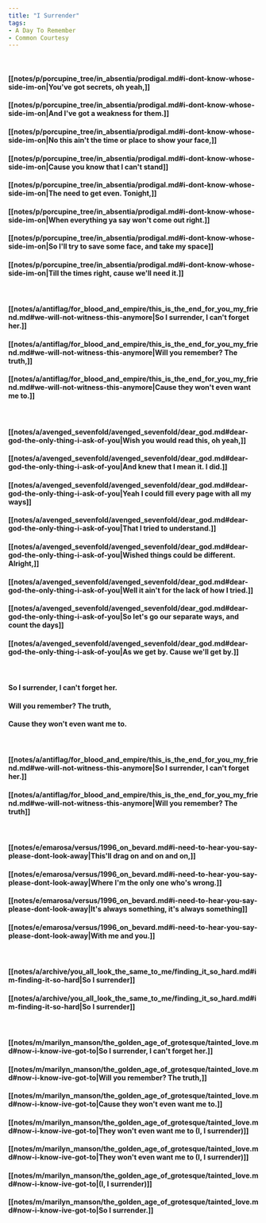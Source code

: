 ```yaml
---
title: "I Surrender"
tags:
- A Day To Remember
- Common Courtesy
---
```

&nbsp;
#### [[notes/p/porcupine_tree/in_absentia/prodigal.md#i-dont-know-whose-side-im-on|You've got secrets, oh yeah,]]
#### [[notes/p/porcupine_tree/in_absentia/prodigal.md#i-dont-know-whose-side-im-on|And I've got a weakness for them.]]
#### [[notes/p/porcupine_tree/in_absentia/prodigal.md#i-dont-know-whose-side-im-on|No this ain't the time or place to show your face,]]
#### [[notes/p/porcupine_tree/in_absentia/prodigal.md#i-dont-know-whose-side-im-on|Cause you know that I can't stand]]
#### [[notes/p/porcupine_tree/in_absentia/prodigal.md#i-dont-know-whose-side-im-on|The need to get even. Tonight,]]
#### [[notes/p/porcupine_tree/in_absentia/prodigal.md#i-dont-know-whose-side-im-on|When everything ya say won't come out right.]]
#### [[notes/p/porcupine_tree/in_absentia/prodigal.md#i-dont-know-whose-side-im-on|So I'll try to save some face, and take my space]]
#### [[notes/p/porcupine_tree/in_absentia/prodigal.md#i-dont-know-whose-side-im-on|Till the times right, cause we'll need it.]]
&nbsp;
#### [[notes/a/antiflag/for_blood_and_empire/this_is_the_end_for_you_my_friend.md#we-will-not-witness-this-anymore|So I surrender, I can't forget her.]]
#### [[notes/a/antiflag/for_blood_and_empire/this_is_the_end_for_you_my_friend.md#we-will-not-witness-this-anymore|Will you remember? The truth,]]
#### [[notes/a/antiflag/for_blood_and_empire/this_is_the_end_for_you_my_friend.md#we-will-not-witness-this-anymore|Cause they won't even want me to.]]
&nbsp;
#### [[notes/a/avenged_sevenfold/avenged_sevenfold/dear_god.md#dear-god-the-only-thing-i-ask-of-you|Wish you would read this, oh yeah,]]
#### [[notes/a/avenged_sevenfold/avenged_sevenfold/dear_god.md#dear-god-the-only-thing-i-ask-of-you|And knew that I mean it. I did.]]
#### [[notes/a/avenged_sevenfold/avenged_sevenfold/dear_god.md#dear-god-the-only-thing-i-ask-of-you|Yeah I could fill every page with all my ways]]
#### [[notes/a/avenged_sevenfold/avenged_sevenfold/dear_god.md#dear-god-the-only-thing-i-ask-of-you|That I tried to understand.]]
#### [[notes/a/avenged_sevenfold/avenged_sevenfold/dear_god.md#dear-god-the-only-thing-i-ask-of-you|Wished things could be different. Alright,]]
#### [[notes/a/avenged_sevenfold/avenged_sevenfold/dear_god.md#dear-god-the-only-thing-i-ask-of-you|Well it ain't for the lack of how I tried.]]
#### [[notes/a/avenged_sevenfold/avenged_sevenfold/dear_god.md#dear-god-the-only-thing-i-ask-of-you|So let's go our separate ways, and count the days]]
#### [[notes/a/avenged_sevenfold/avenged_sevenfold/dear_god.md#dear-god-the-only-thing-i-ask-of-you|As we get by. Cause we'll get by.]]
&nbsp;
#### So I surrender, I can't forget her.
#### Will you remember? The truth,
#### Cause they won't even want me to.
&nbsp;
#### [[notes/a/antiflag/for_blood_and_empire/this_is_the_end_for_you_my_friend.md#we-will-not-witness-this-anymore|So I surrender, I can't forget her.]]
#### [[notes/a/antiflag/for_blood_and_empire/this_is_the_end_for_you_my_friend.md#we-will-not-witness-this-anymore|Will you remember? The truth]]
&nbsp;
#### [[notes/e/emarosa/versus/1996_on_bevard.md#i-need-to-hear-you-say-please-dont-look-away|This'll drag on and on and on,]]
#### [[notes/e/emarosa/versus/1996_on_bevard.md#i-need-to-hear-you-say-please-dont-look-away|Where I'm the only one who's wrong.]]
#### [[notes/e/emarosa/versus/1996_on_bevard.md#i-need-to-hear-you-say-please-dont-look-away|It's always something, it's always something]]
#### [[notes/e/emarosa/versus/1996_on_bevard.md#i-need-to-hear-you-say-please-dont-look-away|With me and you.]]
&nbsp;
#### [[notes/a/archive/you_all_look_the_same_to_me/finding_it_so_hard.md#im-finding-it-so-hard|So I surrender]]
#### [[notes/a/archive/you_all_look_the_same_to_me/finding_it_so_hard.md#im-finding-it-so-hard|So I surrender]]
&nbsp;
#### [[notes/m/marilyn_manson/the_golden_age_of_grotesque/tainted_love.md#now-i-know-ive-got-to|So I surrender, I can't forget her.]]
#### [[notes/m/marilyn_manson/the_golden_age_of_grotesque/tainted_love.md#now-i-know-ive-got-to|Will you remember? The truth,]]
#### [[notes/m/marilyn_manson/the_golden_age_of_grotesque/tainted_love.md#now-i-know-ive-got-to|Cause they won't even want me to.]]
#### [[notes/m/marilyn_manson/the_golden_age_of_grotesque/tainted_love.md#now-i-know-ive-got-to|They won't even want me to (I, I surrender)]]
#### [[notes/m/marilyn_manson/the_golden_age_of_grotesque/tainted_love.md#now-i-know-ive-got-to|They won't even want me to (I, I surrender)]]
#### [[notes/m/marilyn_manson/the_golden_age_of_grotesque/tainted_love.md#now-i-know-ive-got-to|(I, I surrender)]]
#### [[notes/m/marilyn_manson/the_golden_age_of_grotesque/tainted_love.md#now-i-know-ive-got-to|So I surrender.]]
